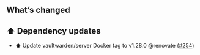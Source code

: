 ## What’s changed

## ⬆️ Dependency updates

- ⬆️ Update vaultwarden/server Docker tag to v1.28.0 @renovate ([#254](https://github.com/hassio-addons/addon-bitwarden/pull/254))
